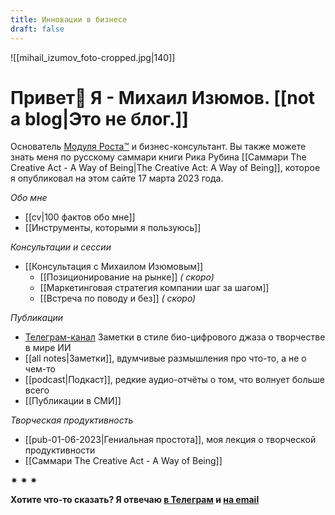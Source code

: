 ```yaml
---
title: Инновации в бизнесе
draft: false
---
```

![[mihail_izumov_foto-cropped.jpg|140]]
# Привет👋 Я - Михаил Изюмов. [[not a blog|Это не блог.]]

Основатель [Модуля Роста™](https://hello.kto1.io/) и бизнес-консультант.
Вы также можете знать меня по русскому саммари книги Рика Рубина [[Саммари The Creative Act - A Way of Being|The Creative Act: A Way of Being]], которое я опубликовал на этом сайте 17 марта 2023 года.

_Обо мне_
- [[cv|100 фактов обо мне]]
- [[Инструменты, которыми я пользуюсь]]

_Консультации и сессии_
- [[Консультация с Михаилом Изюмовым]]
	- [[Позиционирование на рынке]] _( скоро)_
	- [[Маркетинговая стратегия компании шаг за шагом]]
	- [[Встреча по поводу и без]] _( скоро)_

_Публикации_
- [Телеграм-канал](https://t.me/izumov) Заметки в стиле био-цифрового джаза о творчестве в мире ИИ
- [[all notes|Заметки]], вдумчивые размышления про что-то, а не о чем-то
- [[podcast|Подкаст]], редкие аудио-отчёты о том, что волнует больше всего
- [[Публикации в СМИ]]

_Творческая продуктивность_
- [[pub-01-06-2023|Гениальная простота]], моя лекция о творческой продуктивности
- [[Саммари The Creative Act - A Way of Being]]


✷ ✷ ✷

**Хотите что-то сказать? Я отвечаю [в Телеграм](https://t.me/mikhail_izumov) и <a href = "mailto: izumov@thecreativeact.ru">на email </a>**

